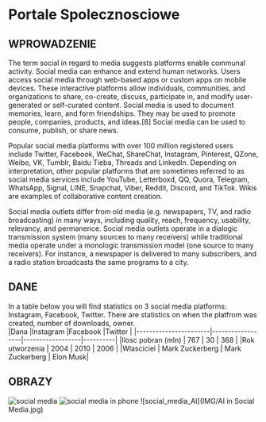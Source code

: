 # Portale Spolecznosciowe

## WPROWADZENIE

The term social in regard to media suggests platforms enable communal activity. Social media can enhance and extend human networks. Users access social media through web-based apps or custom apps on mobile devices. These interactive platforms allow individuals, communities, and organizations to share, co-create, discuss, participate in, and modify user-generated or self-curated content. Social media is used to document memories, learn, and form friendships. They may be used to promote people, companies, products, and ideas.[8] Social media can be used to consume, publish, or share news.

Popular social media platforms with over 100 million registered users include Twitter, Facebook, WeChat, ShareChat, Instagram, Pinterest, QZone, Weibo, VK, Tumblr, Baidu Tieba, Threads and LinkedIn. Depending on interpretation, other popular platforms that are sometimes referred to as social media services include YouTube, Letterboxd, QQ, Quora, Telegram, WhatsApp, Signal, LINE, Snapchat, Viber, Reddit, Discord, and TikTok. Wikis are examples of collaborative content creation.

Social media outlets differ from old media (e.g. newspapers, TV, and radio broadcasting) in many ways, including quality, reach, frequency, usability, relevancy, and permanence. Social media outlets operate in a dialogic transmission system (many sources to many receivers) while traditional media operate under a monologic transmission model (one source to many receivers). For instance, a newspaper is delivered to many subscribers, and a radio station broadcasts the same programs to a city.

## DANE

In a table below you will find statistics on 3 social media platforms: Instagram, Facebook, Twitter. There are statistics on when the platfrom was created, number of downloads, owner.  
|Dana                   |Instagram         |Facebook          |Twitter   |
|-----------------------|------------------|------------------|----------|
|Ilosc pobran (mln)     | 767              | 30               | 368      |
|Rok utworzenia         | 2004             | 2010             | 2006     |
|Wlasciciel             | Mark Zuckerberg  | Mark Zuckerberg  | Elon Musk|

## OBRAZY

![social media](https://www.big-red-digital.com/images/blogimages/social-media-networks.jpg)
![social media  in phone](https://framerusercontent.com/images/WMCJsIXhSvyuLrX7A3HUd6UhCDM.png)
![social_media_AI](IMG/AI in Social Media.jpg)
